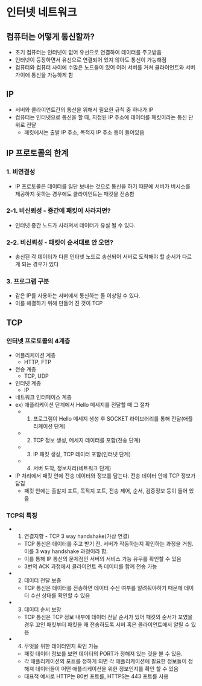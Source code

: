# 인터넷 네트워크

## 컴퓨터는 어떻게 통신할까?

- 초기 컴퓨터는 인터넷이 없어 유선으로 연결하여 데이터를 주고받음
- 인터넷이 등장하면서 유선으로 연결되어 있지 않아도 통신이 가능해짐
- 컴퓨터와 컴퓨터 사이에 수많은 노드들이 있어 여러 서버를 거쳐 클라이언트와 서버 가이에 통신을 가능하게 함

## IP

- 서버와 클라이언트간의 통신을 위해서 필요한 규칙 중 하나가 IP
- 컴퓨터는 인터넷으로 통신을 할 때, 지정된 IP 주소에 데이터를 패킷이라는 통신 단위로 전달
  - 패킷에서는 출발 IP 주소, 목적지 IP 주소 등이 들어있음

## IP 프로토콜의 한계

### 1. 비연결성

- IP 프로토콜은 데이터를 일단 보내는 것으로 통신을 하기 때문에 서버가 버시스를 제공하지 못하는 경우에도 클라이언트는 패킷을 전송함

### 2-1. 비신뢰성 - 중간에 패킷이 사라지면?

- 인터넷 중간 노드가 사라져서 데이터가 유실 될 수 있다.

### 2-2. 비신뢰성 - 패킷이 순서대로 안 오면?

- 송신된 각 데이터가 다른 인터넷 노드로 송신되어 서버로 도착해야 할 순서가 다르게 되는 경우가 있다

### 3. 프로그램 구분

- 같은 IP를 사용하는 서버에서 통신하는 둘 이상일 수 있다.
- 이를 해결하기 위해 만들어 진 것이 TCP

## TCP

### 인터넷 프로토콜의 4계층

- 어플리케이션 계층
  - HTTP, FTP
- 전송 계층
  - TCP, UDP
- 인터넷 계층
  - IP
- 네트워크 인터페이스 계층
- ex) 애플리케이션 단계에서 Hello 메세지를 전달할 때 그 절차
  - 1. 프로그램이 Hello 메세지 생성 후 SOCKET 라이브러리를 통해 전달(애플리케이션 단계)
  - 2. TCP 정보 생성, 메세지 데이터를 포함(전송 단계)
  - 3. IP 패킷 생성, TCP 데이터 포함(인터넷 단계)
  - 4. 서버 도착, 정보처리(네트워크 단계)
- IP 처리에서 패킷 안에 전송 데이터와 정보를 담는다. 전송 데이터 안에 TCP 정보가 담김
  - 패킷 안에는 출발지 포트, 목적지 포트, 전송 제어, 순서, 검증정보 등이 들어 있음

### TCP의 특징

- 1. 연결지향 - TCP 3 way handshake(가상 연결)
  - TCP 통신은 데이터를 주고 받기 전, 서버가 작동하는지 확인하는 과정을 거침. 이를 3 way handshake 과정이라 함.
  - 이를 통해 IP 통신의 문제점인 서버의 서비스 가능 유무를 확인할 수 있음
  - 3번의 ACK 과정에서 클라이언트 측 데이터를 함께 전송 가능
- 2. 데이터 전달 보증
  - TCP 통신은 데이터를 전송하면 데이터 수신 여부를 알려줘야하기 때문에 데이터 수신 상태를 확인할 수 있음
- 3. 데이터 순서 보장
  - TCP 통신은 TCP 정보 내부에 데이터 전달 순서가 있어 패킷의 순서가 꼬였을 경우 꼬인 패킷부터 패킷을 재 전송하도록 서버 혹은 클라이언트에서 알릴 수 있음
- 4. 무엇을 위한 데이터인지 확인 가능
  - 패킷 데이터 정보를 보면 데이터의 PORT가 정해져 있는 것을 볼 수 있음.
  - 각 애플리케이션의 포트를 정하게 되면 각 애플리케이션에 필요한 정보들이 정해져 데이터들이 어떤 애플리케이션을 위한 정보인지를 확인 할 수 있음
  - 대표적 예시로 HTTP는 80번 포트를, HTTPS는 443 포트를 사용
